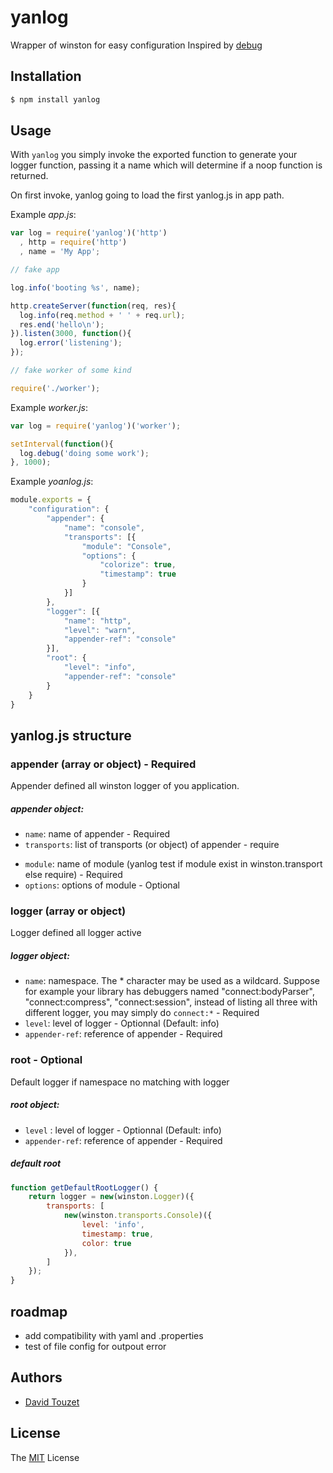 yanlog
======

Wrapper of winston for easy configuration
Inspired by [debug](https://github.com/visionmedia/debug)


## Installation

```bash
$ npm install yanlog
```

## Usage

 With `yanlog` you simply invoke the exported function to generate your logger function, passing it a name which will determine if a noop function is returned.

 On first invoke, yanlog going to load the first yanlog.js in app path. 

Example _app.js_:

```js
var log = require('yanlog')('http')
  , http = require('http')
  , name = 'My App';

// fake app

log.info('booting %s', name);

http.createServer(function(req, res){
  log.info(req.method + ' ' + req.url);
  res.end('hello\n');
}).listen(3000, function(){
  log.error('listening');
});

// fake worker of some kind

require('./worker');
```

Example _worker.js_:

```js
var log = require('yanlog')('worker');

setInterval(function(){
  log.debug('doing some work');
}, 1000);
```

Example _yoanlog.js_:

```js
module.exports = {
    "configuration": {
        "appender": {
            "name": "console",
            "transports": [{
                "module": "Console",
                "options": {
                    "colorize": true,
                    "timestamp": true
                }
            }]
        },
        "logger": [{
            "name": "http",
            "level": "warn",
            "appender-ref": "console"
        }],
        "root": {
            "level": "info",
            "appender-ref": "console"
        }
    }
}
```

## yanlog.js structure
### appender (array or object) - Required
Appender defined all winston logger of you application.

##### appender object:
* `name`: name of appender - Required
* `transports`: list of transports (or object) of appender - require
 - `module`: name of module (yanlog test if module exist in winston.transport else require) - Required
 - `options`: options of module - Optional

### logger (array or object)
Logger defined all logger active

##### logger object:
* `name`: namespace. The * character may be used as a wildcard. Suppose for example your library has debuggers named "connect:bodyParser", "connect:compress", "connect:session", instead of listing all three with different logger, you may simply do `connect:*` - Required
* `level`: level of logger - Optionnal (Default: info)
* `appender-ref`: reference of appender - Required

### root - Optional
Default logger if namespace no matching with logger

##### root object:
* `level` : level of logger - Optionnal (Default: info)
* `appender-ref`: reference of appender - Required

##### default root

```js
function getDefaultRootLogger() {
    return logger = new(winston.Logger)({
        transports: [
            new(winston.transports.Console)({
                level: 'info',
                timestamp: true,
                color: true
            }),
        ]
    });
}
```

## roadmap
- add compatibility with yaml and .properties
- test of file config for outpout error

## Authors

 - [David Touzet](https://github.com/eyolas)

## License

The [MIT](LICENCE) License

